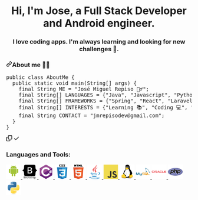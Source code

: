 <h1 align="center">Hi, I'm Jose, a Full Stack Developer and Android engineer.</h1>
<h3 align="center">I love coding apps. I'm always learning and looking for new challenges 🚀.</h3>

<h3 dir="auto"><a id="user-content-about-me-" class="anchor" aria-hidden="true" href="#about-me-"><svg class="octicon octicon-link" viewBox="0 0 16 16" version="1.1" width="16" height="16" aria-hidden="true"><path fill-rule="evenodd" d="M7.775 3.275a.75.75 0 001.06 1.06l1.25-1.25a2 2 0 112.83 2.83l-2.5 2.5a2 2 0 01-2.83 0 .75.75 0 00-1.06 1.06 3.5 3.5 0 004.95 0l2.5-2.5a3.5 3.5 0 00-4.95-4.95l-1.25 1.25zm-4.69 9.64a2 2 0 010-2.83l2.5-2.5a2 2 0 012.83 0 .75.75 0 001.06-1.06 3.5 3.5 0 00-4.95 0l-2.5 2.5a3.5 3.5 0 004.95 4.95l1.25-1.25a.75.75 0 00-1.06-1.06l-1.25 1.25a2 2 0 01-2.83 0z"></path></svg></a>About me <g-emoji class="g-emoji" alias="man_technologist" fallback-src="https://github.githubassets.com/images/icons/emoji/unicode/1f468-1f4bb.png">👨‍💻</g-emoji></h3>
<div class="highlight highlight-source-java notranslate position-relative overflow-auto" dir="auto"><pre><span class="pl-k">public</span> <span class="pl-k">class</span> <span class="pl-smi">AboutMe</span> {
  <span class="pl-k">public</span> <span class="pl-k">static</span> <span class="pl-smi">void</span> <span class="pl-en">main</span>(<span class="pl-smi">String</span>[] <span class="pl-s1">args</span>) {
    <span class="pl-k">final</span> <span class="pl-smi">String</span> <span class="pl-c1">ME</span> = <span class="pl-s">"José Miguel Repiso 🙋‍♂️"</span>;
    <span class="pl-k">final</span> <span class="pl-smi">String</span>[] <span class="pl-c1">LANGUAGES</span> = {<span class="pl-s">"Java"</span>, <span class="pl-s">"Javascript"</span>, <span class="pl-s">"Python"</span>, <span class="pl-s">"PHP"</span>, <span class="pl-s">"SQL"</span>, <span class="pl-s">"HTML"</span>, <span class="pl-s">"CSS"</span>};
    <span class="pl-k">final</span> <span class="pl-smi">String</span>[] <span class="pl-c1">FRAMEWORKS</span> = {<span class="pl-s">"Spring"</span>, <span class="pl-s">"React"</span>, <span class="pl-s">"Laravel"</span>};
    <span class="pl-k">final</span> <span class="pl-smi">String</span>[] <span class="pl-c1">INTERESTS</span> = {<span class="pl-s">"Learning 📚"</span>, <span class="pl-s">"Coding 💻"</span>, <span class="pl-s">"Gym 🏋️‍♂️"</span>, <span class="pl-s">"Running 🏃"</span>, <span class="pl-s">"Reading 📚"</span>, <span class="pl-s">"Science 🔬"</span>, <span class="pl-s">"Health science 🥑"</span>};
    <span class="pl-k">final</span> <span class="pl-smi">String</span> <span class="pl-c1">CONTACT</span> = <span class="pl-s">"jmrepisodev@gmail.com"</span>;
  }
}</pre><div class="zeroclipboard-container position-absolute right-0 top-0">
    <clipboard-copy aria-label="Copy" class="ClipboardButton btn js-clipboard-copy m-2 p-0 tooltipped-no-delay" data-copy-feedback="Copied!" data-tooltip-direction="w" value="public class AboutMe {
  public static void main(String[] args) {
    final String ME = &quot;José Miguel Repiso 🙋‍♂️&quot;;
    final String[] LANGUAGES = {&quot;Java&quot;, &quot;Javascript&quot;, &quot;Python&quot;, &quot;PHP&quot;, &quot;Laravel&quot;, &quot;React&quot;, &quot;SQL&quot;, &quot;HTML&quot;, &quot;CSS&quot;};
    final String[] FRAMEWORKS = {&quot;Spring&quot;, &quot;React&quot; &quot;Laravel&quot;};
    final String[] INTERESTS = {&quot; Learning 📚&quot;, &quot; Coding 💻&quot;, &quot;Gyym 🏋️‍♂️&quot;, &quot;Running 🏃&quot;, &quot;Reading 📚&quot;,&quot;Science 🔬&quot;, &quot;Health science🥑&quot;};
    final String CONTACT = &quot;jmrepisodev@gmail.com &quot;;
  }
}
" tabindex="0" role="button" style="display: inherit;">
      <svg aria-hidden="true" height="16" viewBox="0 0 16 16" version="1.1" width="16" data-view-component="true" class="octicon octicon-copy js-clipboard-copy-icon m-2">
    <path fill-rule="evenodd" d="M0 6.75C0 5.784.784 5 1.75 5h1.5a.75.75 0 010 1.5h-1.5a.25.25 0 00-.25.25v7.5c0 .138.112.25.25.25h7.5a.25.25 0 00.25-.25v-1.5a.75.75 0 011.5 0v1.5A1.75 1.75 0 019.25 16h-7.5A1.75 1.75 0 010 14.25v-7.5z"></path><path fill-rule="evenodd" d="M5 1.75C5 .784 5.784 0 6.75 0h7.5C15.216 0 16 .784 16 1.75v7.5A1.75 1.75 0 0114.25 11h-7.5A1.75 1.75 0 015 9.25v-7.5zm1.75-.25a.25.25 0 00-.25.25v7.5c0 .138.112.25.25.25h7.5a.25.25 0 00.25-.25v-7.5a.25.25 0 00-.25-.25h-7.5z"></path>
</svg>
      <svg aria-hidden="true" height="16" viewBox="0 0 16 16" version="1.1" width="16" data-view-component="true" class="octicon octicon-check js-clipboard-check-icon color-fg-success d-none m-2">
    <path fill-rule="evenodd" d="M13.78 4.22a.75.75 0 010 1.06l-7.25 7.25a.75.75 0 01-1.06 0L2.22 9.28a.75.75 0 011.06-1.06L6 10.94l6.72-6.72a.75.75 0 011.06 0z"></path>
</svg>
    </clipboard-copy>
  </div></div>

<h3 align="left">Languages and Tools:</h3>
<p align="left"> <a href="https://developer.android.com" target="_blank" rel="noreferrer"> <img src="https://raw.githubusercontent.com/devicons/devicon/master/icons/android/android-original-wordmark.svg" alt="android" width="40" height="40"/> </a> <a href="https://getbootstrap.com" target="_blank" rel="noreferrer"> <img src="https://raw.githubusercontent.com/devicons/devicon/master/icons/bootstrap/bootstrap-plain-wordmark.svg" alt="bootstrap" width="40" height="40"/> </a> <a href="https://www.w3schools.com/cs/" target="_blank" rel="noreferrer"> <img src="https://raw.githubusercontent.com/devicons/devicon/master/icons/csharp/csharp-original.svg" alt="csharp" width="40" height="40"/> </a> <a href="https://www.w3schools.com/css/" target="_blank" rel="noreferrer"> <img src="https://raw.githubusercontent.com/devicons/devicon/master/icons/css3/css3-original-wordmark.svg" alt="css3" width="40" height="40"/> </a> <a href="https://www.w3.org/html/" target="_blank" rel="noreferrer"> <img src="https://raw.githubusercontent.com/devicons/devicon/master/icons/html5/html5-original-wordmark.svg" alt="html5" width="40" height="40"/> </a> <a href="https://www.java.com" target="_blank" rel="noreferrer"> <img src="https://raw.githubusercontent.com/devicons/devicon/master/icons/java/java-original.svg" alt="java" width="40" height="40"/> </a> <a href="https://developer.mozilla.org/en-US/docs/Web/JavaScript" target="_blank" rel="noreferrer"> <img src="https://raw.githubusercontent.com/devicons/devicon/master/icons/javascript/javascript-original.svg" alt="javascript" width="40" height="40"/> </a> <a href="https://www.linux.org/" target="_blank" rel="noreferrer"> <img src="https://raw.githubusercontent.com/devicons/devicon/master/icons/linux/linux-original.svg" alt="linux" width="40" height="40"/> </a> <a href="https://www.mysql.com/" target="_blank" rel="noreferrer"> <img src="https://raw.githubusercontent.com/devicons/devicon/master/icons/mysql/mysql-original-wordmark.svg" alt="mysql" width="40" height="40"/> </a> <a href="https://www.oracle.com/" target="_blank" rel="noreferrer"> <img src="https://raw.githubusercontent.com/devicons/devicon/master/icons/oracle/oracle-original.svg" alt="oracle" width="40" height="40"/> </a> <a href="https://www.php.net" target="_blank" rel="noreferrer"> <img src="https://raw.githubusercontent.com/devicons/devicon/master/icons/php/php-original.svg" alt="php" width="40" height="40"/> </a> <a href="https://www.python.org" target="_blank" rel="noreferrer"> <img src="https://raw.githubusercontent.com/devicons/devicon/master/icons/python/python-original.svg" alt="python" width="40" height="40"/> </a> </p>

